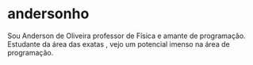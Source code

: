 # andersonho
Sou Anderson de Oliveira professor de Física e amante de programação. Estudante da área das exatas , vejo um potencial imenso na área de programação.
